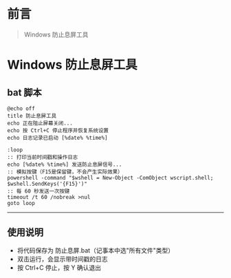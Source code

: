 # 前言

> Windows 防止息屏工具

# Windows 防止息屏工具

## bat 脚本

```shell
@echo off
title 防止息屏工具
echo 正在阻止屏幕关闭...
echo 按 Ctrl+C 停止程序并恢复系统设置
echo 日志记录已启动 [%date% %time%]

:loop
:: 打印当前时间戳和操作日志
echo [%date% %time%] 发送防止息屏信号...
:: 模拟按键（F15是保留键，不会产生实际效果）
powershell -command "$wshell = New-Object -ComObject wscript.shell; $wshell.SendKeys('{F15}')"
:: 每 60 秒发送一次按键
timeout /t 60 /nobreak >nul
goto loop
```
---

## 使用说明

- 将代码保存为 防止息屏.bat（记事本中选"所有文件"类型）
- 双击运行，会显示带时间戳的日志
- 按 Ctrl+C 停止，按 Y 确认退出